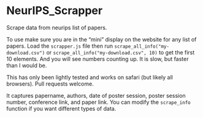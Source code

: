 # NeurIPS_Scrapper
Scrape data from neurips list of papers.


To use make sure you are in the “mini” display on the website for any list of papers. Load the `scrapper.js` file then run `scrape_all_info("my-download.csv")` or `scrape_all_info("my-download.csv", 10)` to get the first 10 elements. And you will see numbers counting up. It is slow, but faster than I would be.

This has only been lightly tested and works on safari (but likely all browsers). Pull requests welcome.

It captures papername, authors, date of poster session, poster session number, conference link, and paper link. You can modify the `scrape_info` function if you want different types of data.
